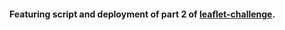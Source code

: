 #### Featuring script and deployment of part 2 of [leaflet-challenge](https://github.com/ashejaz/leaflet-challenge/tree/main).

